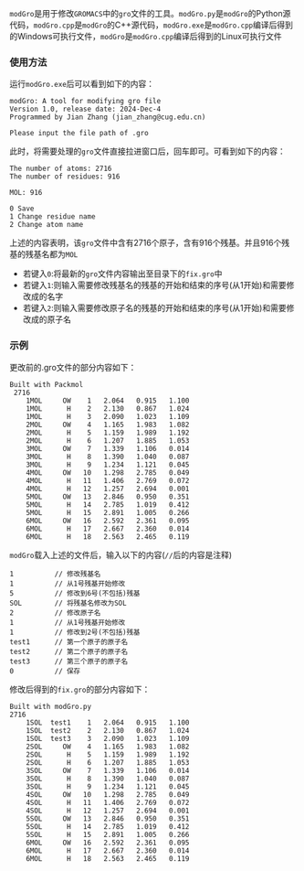 `modGro`是用于修改`GROMACS`中的`gro`文件的工具。`modGro.py`是`modGro`的Python源代码，`modGro.cpp`是`modGro`的C++源代码，`modGro.exe`是`modGro.cpp`编译后得到的Windows可执行文件，`modGro`是`modGro.cpp`编译后得到的Linux可执行文件 <br>

### 使用方法
运行`modGro.exe`后可以看到如下的内容：
```
modGro: A tool for modifying gro file
Version 1.0, release date: 2024-Dec-4
Programmed by Jian Zhang (jian_zhang@cug.edu.cn)

Please input the file path of .gro
```
此时，将需要处理的`gro`文件直接拉进窗口后，回车即可。可看到如下的内容：
```
The number of atoms: 2716
The number of residues: 916

MOL: 916

0 Save
1 Change residue name
2 Change atom name
```
上述的内容表明，该`gro`文件中含有2716个原子，含有916个残基。并且916个残基的残基名都为`MOL`
* 若键入`0`:将最新的`gro`文件内容输出至目录下的`fix.gro`中
* 若键入`1`:则输入需要修改残基名的残基的开始和结束的序号(从1开始)和需要修改成的名字
* 若键入`2`:则输入需要修改原子名的残基的开始和结束的序号(从1开始)和需要修改成的原子名

### 示例
更改前的.gro文件的部分内容如下：
```
Built with Packmol
 2716
    1MOL     OW    1   2.064   0.915   1.100
    1MOL      H    2   2.130   0.867   1.024
    1MOL      H    3   2.090   1.023   1.109
    2MOL     OW    4   1.165   1.983   1.082
    2MOL      H    5   1.159   1.989   1.192
    2MOL      H    6   1.207   1.885   1.053
    3MOL     OW    7   1.339   1.106   0.014
    3MOL      H    8   1.390   1.040   0.087
    3MOL      H    9   1.234   1.121   0.045
    4MOL     OW   10   1.298   2.785   0.049
    4MOL      H   11   1.406   2.769   0.072
    4MOL      H   12   1.257   2.694   0.001
    5MOL     OW   13   2.846   0.950   0.351
    5MOL      H   14   2.785   1.019   0.412
    5MOL      H   15   2.891   1.005   0.266
    6MOL     OW   16   2.592   2.361   0.095
    6MOL      H   17   2.667   2.360   0.014
    6MOL      H   18   2.563   2.465   0.119
```
`modGro`载入上述的文件后，输入以下的内容(`//`后的内容是注释)
```
1          // 修改残基名
1          // 从1号残基开始修改
5          // 修改到6号(不包括)残基
SOL        // 将残基名修改为SOL
2          // 修改原子名
1          // 从1号残基开始修改
1          // 修改到2号(不包括)残基
test1      // 第一个原子的原子名
test2      // 第二个原子的原子名
test3      // 第三个原子的原子名
0          // 保存
```
修改后得到的`fix.gro`的部分内容如下：
```
Built with modGro.py
2716
    1SOL  test1    1   2.064   0.915   1.100
    1SOL  test2    2   2.130   0.867   1.024
    1SOL  test3    3   2.090   1.023   1.109
    2SOL     OW    4   1.165   1.983   1.082
    2SOL      H    5   1.159   1.989   1.192
    2SOL      H    6   1.207   1.885   1.053
    3SOL     OW    7   1.339   1.106   0.014
    3SOL      H    8   1.390   1.040   0.087
    3SOL      H    9   1.234   1.121   0.045
    4SOL     OW   10   1.298   2.785   0.049
    4SOL      H   11   1.406   2.769   0.072
    4SOL      H   12   1.257   2.694   0.001
    5SOL     OW   13   2.846   0.950   0.351
    5SOL      H   14   2.785   1.019   0.412
    5SOL      H   15   2.891   1.005   0.266
    6MOL     OW   16   2.592   2.361   0.095
    6MOL      H   17   2.667   2.360   0.014
    6MOL      H   18   2.563   2.465   0.119
```